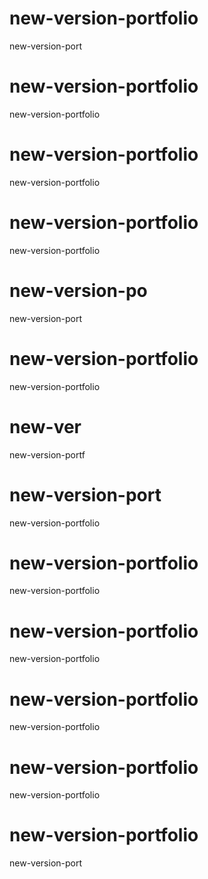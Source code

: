 # new-version-portfolio
new-version-port
# new-version-portfolio

new-version-portfolio

# new-version-portfolio

new-version-portfolio
# new-version-portfolio


new-version-portfolio
# new-version-po
new-version-port
# new-version-portfolio
new-version-portfolio

# new-ver
new-version-portf
# new-version-port
new-version-portfolio
# new-version-portfolio

new-version-portfolio

# new-version-portfolio
new-version-portfolio

# new-version-portfolio
new-version-portfolio

# new-version-portfolio
new-version-portfolio

# new-version-portfolio
new-version-port
